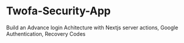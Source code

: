 # Twofa-Security-App
Build an Advance login Achitecture with Nextjs server actions, Google Authentication, Recovery Codes
